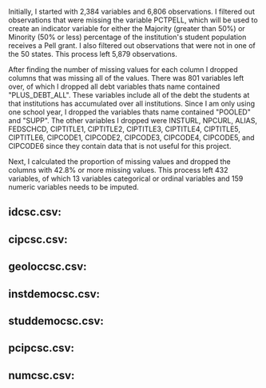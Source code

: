 
Initially, I started with 2,384 variables and 6,806 observations. I filtered out observations that were missing the variable PCTPELL, which will be used to create an indicator variable for either the Majority (greater than 50%) or Minority (50% or less) percentage of the institution's student population receives a Pell grant. I also filtered out observations that were not in one of the 50 states. This process left 5,879 observations.

After finding the number of missing values for each column I dropped columns that was missing all of the values. 
There was 801 variables left over, of which I dropped all debt variables thats name contained "PLUS_DEBT_ALL". These variables include all of the debt the students at that institutions has accumulated over all institutions. Since I am only using one school year, I dropped the variables thats name contained "POOLED" and "SUPP". The other variables I dropped were INSTURL, NPCURL, ALIAS, FEDSCHCD, CIPTITLE1, CIPTITLE2, CIPTITLE3, CIPTITLE4, CIPTITLE5, CIPTITLE6, CIPCODE1, CIPCODE2, CIPCODE3, CIPCODE4, CIPCODE5, and CIPCODE6 since they contain data that is not useful for this project.

Next, I calculated the proportion of missing values and dropped the columns with 42.8% or more missing values. This process left 432 variables, of which 13 variables categorical or ordinal variables and 159 numeric variables needs to be imputed.


## idcsc.csv:


## cipcsc.csv:


## geoloccsc.csv:


## instdemocsc.csv:


## studdemocsc.csv:


## pcipcsc.csv:


## numcsc.csv:

